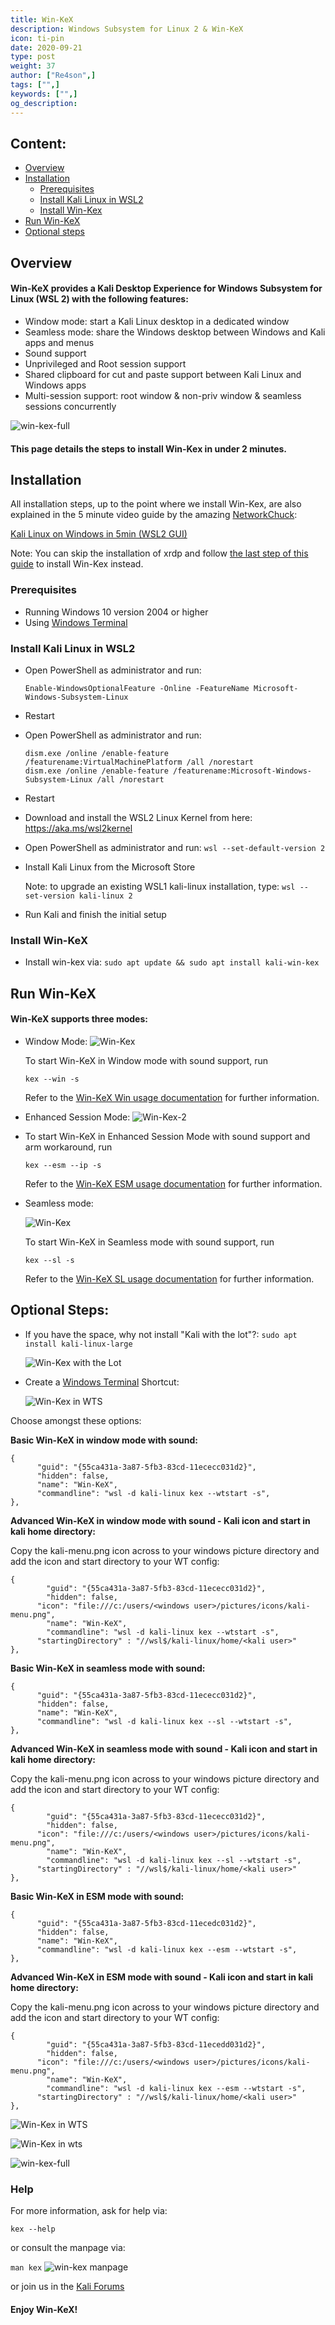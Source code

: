 ```yaml
---
title: Win-KeX
description: Windows Subsystem for Linux 2 & Win-KeX
icon: ti-pin
date: 2020-09-21
type: post
weight: 37
author: ["Re4son",]
tags: ["",]
keywords: ["",]
og_description:
---
```


## Content:

- [Overview](#overview)
- [Installation](#installation)
  - [Prerequisites](#prerequisites)
  - [Install Kali Linux in WSL2](#install-kali-linux-in-wsl2)
  - [Install Win-Kex](#install-win-kex)
- [Run Win-KeX](#run-win-kex)
- [Optional steps](#optional-steps)



## Overview

#### Win-KeX provides a Kali Desktop Experience for Windows Subsystem for Linux (WSL 2) with the following features:

- Window mode: start a Kali Linux desktop in a dedicated window
- Seamless mode: share the Windows desktop between Windows and Kali apps and menus
- Sound support
- Unprivileged and Root session support
- Shared clipboard for cut and paste support between Kali Linux and Windows apps
- Multi-session support: root window & non-priv window & seamless sessions concurrently

![win-kex-full](win-kex-sl.png)


#### This page details the steps to install Win-Kex in under 2 minutes.



## Installation

All installation steps, up to the point where we install Win-Kex, are also explained in the 5 minute video guide by the amazing [NetworkChuck](https:/twitter.com/NetWorkChuck):

[Kali Linux on Windows in 5min (WSL2 GUI)](https://www.youtube.com/watch?v=AfVH54edAHU)

Note: You can skip the installation of xrdp and follow [the last step of this guide](#install-win-kex) to install Win-Kex instead.


### Prerequisites

- Running Windows 10 version 2004 or higher
- Using [Windows Terminal](https://www.microsoft.com/en-us/p/windows-terminal/9n0dx20hk701)

### Install Kali Linux in WSL2

- Open PowerShell as administrator and run:

  ```
  Enable-WindowsOptionalFeature -Online -FeatureName Microsoft-Windows-Subsystem-Linux
  ```

- Restart

- Open PowerShell as administrator and run:

  ```
  dism.exe /online /enable-feature /featurename:VirtualMachinePlatform /all /norestart
  dism.exe /online /enable-feature /featurename:Microsoft-Windows-Subsystem-Linux /all /norestart
  ```

- Restart

- Download and install the WSL2 Linux Kernel from here: https://aka.ms/wsl2kernel

- Open PowerShell as administrator and run:
`wsl --set-default-version 2`

- Install Kali Linux from the Microsoft Store

  Note: to upgrade an existing WSL1 kali-linux installation, type:
  `wsl --set-version kali-linux 2`

- Run Kali and finish the initial setup



### Install Win-KeX

- Install win-kex via:
  `sudo apt update && sudo apt install kali-win-kex`



## Run Win-KeX

#### Win-KeX supports three modes:

  - Window Mode:
    ![Win-Kex](win-kex.png)

    To start Win-KeX in Window mode with sound support, run

    `kex --win -s`

    Refer to the [Win-KeX Win usage documentation](../win-kex-win/) for further information.


  - Enhanced Session Mode:
![Win-Kex-2](win-kex-2.png)
    
  - To start Win-KeX in Enhanced Session Mode with sound support and arm workaround, run  

    `kex --esm --ip -s`  

    Refer to the [Win-KeX ESM usage documentation](../win-kex-esm/) for further information.  

  - Seamless mode:

    ![Win-Kex](win-kex-sl.png)

    To start Win-KeX in Seamless mode with sound support, run  

    `kex --sl -s`  

    Refer to the [Win-KeX SL usage documentation](../win-kex-sl/) for further information.  
    
      

## Optional Steps:

- If you have the space, why not install "Kali with the lot"?:
`sudo apt install kali-linux-large`

  ![Win-Kex with the Lot](win-kex-thelot.png)



- Create a [Windows Terminal](https://www.microsoft.com/en-us/p/windows-terminal/9n0dx20hk701) Shortcut:

  ![Win-Kex in WTS](win-kex-wt1.png)


 Choose amongst these options:

  **Basic Win-KeX in window mode with sound:**

  ```
  {
        "guid": "{55ca431a-3a87-5fb3-83cd-11ececc031d2}",
        "hidden": false,
        "name": "Win-KeX",
        "commandline": "wsl -d kali-linux kex --wtstart -s",
  },
  ```



  **Advanced Win-KeX in window mode with sound - Kali icon and start in kali home directory:**

  Copy the kali-menu.png icon across to your windows picture directory and add the icon and start directory to your WT config:

  ```
  {
          "guid": "{55ca431a-3a87-5fb3-83cd-11ececc031d2}",
          "hidden": false,
  		"icon": "file:///c:/users/<windows user>/pictures/icons/kali-menu.png",
          "name": "Win-KeX",
          "commandline": "wsl -d kali-linux kex --wtstart -s",
  		"startingDirectory" : "//wsl$/kali-linux/home/<kali user>"
  },
  ```

 **Basic Win-KeX in seamless mode with sound:**

  ```
  {
        "guid": "{55ca431a-3a87-5fb3-83cd-11ececc031d2}",
        "hidden": false,
        "name": "Win-KeX",
        "commandline": "wsl -d kali-linux kex --sl --wtstart -s",
  },
  ```


  **Advanced Win-KeX in seamless mode with sound - Kali icon and start in kali home directory:**

  Copy the kali-menu.png icon across to your windows picture directory and add the icon and start directory to your WT config:

  ```
  {
          "guid": "{55ca431a-3a87-5fb3-83cd-11ececc031d2}",
          "hidden": false,
  		"icon": "file:///c:/users/<windows user>/pictures/icons/kali-menu.png",
          "name": "Win-KeX",
          "commandline": "wsl -d kali-linux kex --sl --wtstart -s",
  		"startingDirectory" : "//wsl$/kali-linux/home/<kali user>"
  },
  ```

  **Basic Win-KeX in ESM mode with sound:**

  ```
  {
        "guid": "{55ca431a-3a87-5fb3-83cd-11ecedc031d2}",
        "hidden": false,
        "name": "Win-KeX",
        "commandline": "wsl -d kali-linux kex --esm --wtstart -s",
  },
  ```


  **Advanced Win-KeX in ESM mode with sound - Kali icon and start in kali home directory:**

  Copy the kali-menu.png icon across to your windows picture directory and add the icon and start directory to your WT config:

  ```
  {
          "guid": "{55ca431a-3a87-5fb3-83cd-11ecedd031d2}",
          "hidden": false,
  		"icon": "file:///c:/users/<windows user>/pictures/icons/kali-menu.png",
          "name": "Win-KeX",
          "commandline": "wsl -d kali-linux kex --esm --wtstart -s",
  		"startingDirectory" : "//wsl$/kali-linux/home/<kali user>"
  },
  ```

![Win-Kex in WTS](win-kex-wt1.png)

  ![Win-Kex in wts](win-kex-wt2.png)

  ![win-kex-full](win-kex-full.png)



### Help

For more information, ask for help via:

`kex --help`

or consult the manpage via:

`man kex`    ![win-kex manpage](manpage.png)



or join us in the [Kali Forums](https://forums.kali.org/)


#### Enjoy Win-KeX!
